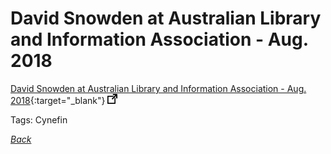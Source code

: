 # David Snowden at Australian Library and Information Association - Aug. 2018

[David Snowden at Australian Library and Information Association - Aug. 2018](https://www.youtube.com/watch?v=r8T7wlJ8DgM){:target="_blank"} ![external redirect](../../img/ext-redir.png)

Tags: Cynefin

[_Back_](../)

